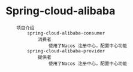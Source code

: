 # Spring-cloud-alibaba

        项目介绍
            spring-cloud-alibaba-consumer
                消费者
                    使用了Nacos 注册中心，配置中心功能
            spring-cloud-alibaba-provider
                提供者
                    使用了Nacos 注册中心，配置中心功能
                    
            